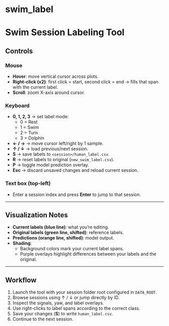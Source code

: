 # swim_label
# Swim Session Labeling Tool

## Controls

### Mouse
- **Hover**: move vertical cursor across plots.  
- **Right-click (x2)**: first click = start, second click = end → fills that span with the current label.  
- **Scroll**: zoom X-axis around cursor.  

### Keyboard
- **0, 1, 2, 3** → set label mode:  
  - 0 = Rest  
  - 1 = Swim  
  - 2 = Turn  
  - 3 = Dolphin  
- **← / →** → move cursor left/right by 1 sample.  
- **↑ / ↓** → load previous/next session.  
- **S** → save labels to `<session>/human_label.csv`.  
- **R** → reset labels to original (`new_swim_label.csv`).  
- **P** → toggle model prediction overlay.  
- **Esc** → discard unsaved changes and reload current session.  

### Text box (top-left)
- Enter a session index and press **Enter** to jump to that session.  

---

## Visualization Notes
- **Current labels (blue line)**: what you’re editing.  
- **Original labels (green line, shifted)**: reference labels.  
- **Predictions (orange line, shifted)**: model output.  
- **Shading**:  
  - Background colors mark your current label spans.  
  - Purple overlays highlight differences between your labels and the original.  

---

## Workflow
1. Launch the tool with your session folder root configured in `DATA_ROOT`.  
2. Browse sessions using ↑ / ↓ or jump directly by ID.  
3. Inspect the signals, yaw, and label overlays.  
4. Use right-clicks to label spans according to the correct class.  
5. Save your changes (**S**) to write `human_label.csv`.  
6. Continue to the next session.  
